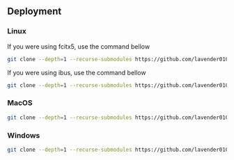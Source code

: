 ## Deployment

### Linux

If you were using fcitx5, use the command bellow

```sh
git clone --depth=1 --recurse-submodules https://github.com/lavender010101/rime-config.git ~/.local/share/fcitx5/rime
```

If you were using ibus, use the command bellow

```sh
git clone --depth=1 --recurse-submodules https://github.com/lavender010101/rime-config.git ~/.config/ibus/rime
```

### MacOS

```sh
git clone --depth=1 --recurse-submodules https://github.com/lavender010101/rime-config.git ~/Library/Rime
```



### Windows

```sh
git clone --depth=1 --recurse-submodules https://github.com/lavender010101/rime-config.git %APPDATA%\Rime
```

